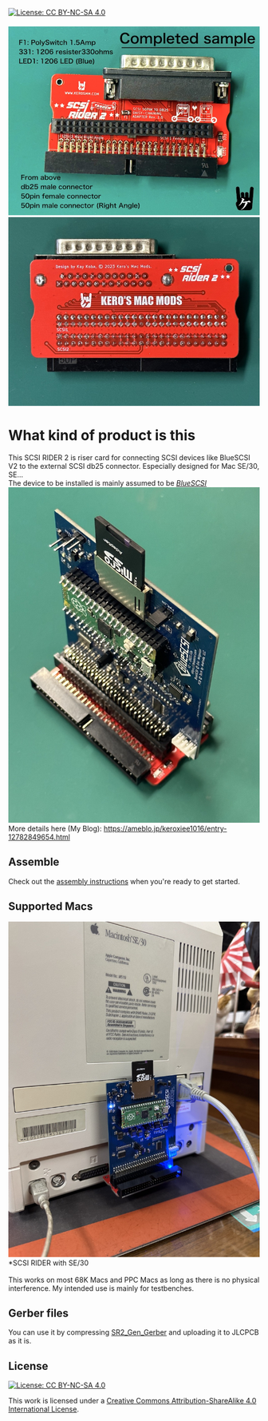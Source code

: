 [![License: CC BY-NC-SA 4.0](https://img.shields.io/badge/License-CC%20BY--NC--SA%204.0-lightgrey.svg)](https://creativecommons.org/licenses/by-nc-sa/4.0/)
<br>
　![alt](Images/IMG_5069.jpeg)
　![alt](Images/IMG_5070.jpeg)
# What kind of product is this
This SCSI RIDER 2 is riser card for connecting SCSI devices like BlueSCSI V2 to the external SCSI db25 connector.
Especially designed for Mac SE/30, SE...
<BR>
The device to be installed is mainly assumed to be 
*[BlueSCSI](https://github.com/erichelgeson/BlueSCSI)*
<BR>
  ![alt](Images/IMG_5074.jpeg)
<BR>
More details here (My Blog):
  https://ameblo.jp/keroxiee1016/entry-12782849654.html

## Assemble

Check out the [assembly instructions](Assembly/README.md) when you're ready to get started.

## Supported Macs
![alt](Images/IMG_5054.JPG)
<BR>
*SCSI RIDER with SE/30
<BR><BR>
This works on most 68K Macs and PPC Macs as long as there is no physical interference. My intended use is mainly for testbenches.

## Gerber files

You can use it by compressing [SR2_Gen_Gerber](SR2_Gen_Gerber)  and uploading it to JLCPCB as it is.

## License

[![License: CC BY-NC-SA 4.0](https://img.shields.io/badge/License-CC%20BY--NC--SA%204.0-lightgrey.svg)](https://creativecommons.org/licenses/by-nc-sa/4.0/)

This work is licensed under a
[Creative Commons Attribution-ShareAlike 4.0 International License](https://creativecommons.org/licenses/by-nc-sa/4.0/).
